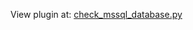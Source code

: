 View plugin at: [check_mssql_database.py](https://github.com/NagiosEnterprises/check_mssql_collection/blob/master/check_mssql_database.py)
